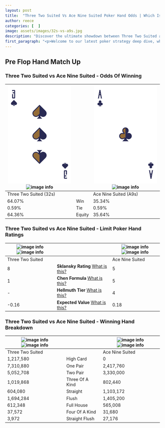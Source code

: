 ```yaml
---
layout: post
title:  "Three Two Suited Vs Ace Nine Suited Poker Hand Odds | Which Is The Better Hand In Poker? A Complete Guide"
author: reece
categories: [  ]
image: assets/images/32s-vs-a9s.jpg
description: "Discover the ultimate showdown between Three Two Suited and Ace Nine Suited in poker! Uncover the odds, strategies, and scenarios where one hand triumphs over the other. Get ready to up your poker game with this thrilling analysis."
first_paragraph: "<p>Welcome to our latest poker strategy deep dive, where we're pitting two distinct hands against each other in a high-stakes showdown: Three Two Suited vs Ace Nine Suited.</p><p>In the dynamic world of poker, every decision counts, and knowing which hand holds the upper hand is key to your success at the table.</p><p>In this article, we'll dissect these two hands, explore the scenarios where one dominates the other, and equip you with the knowledge to make strategic choices that can tip the odds in your favor.</p><p>Get ready to unravel the intriguing dynamics of these poker hands and elevate your game to new heights.</p>"
---
```




[comment]: # (sp0)

## Pre Flop Hand Match Up

<div class="table hand-ratings" markdown="1"> 



### Three Two Suited vs Ace Nine Suited - Odds Of Winning


    
| ![image info](assets/images/hand1/3.png) ![image info](assets/images/hand1/2s.png) |  | ![image info](assets/images/hand2/a.png) ![image info](assets/images/hand2/9s.png) |
| -------- | -------- | -------- |
| Three Two Suited (32s) |  | Ace Nine Suited (A9s) |
| 64.07% | Win | 35.34% |
| 0.59% | Tie | 0.59% |
| 64.36% | Equity | 35.64% |




[comment]: # (sp1)



### Three Two Suited vs Ace Nine Suited - Limit Poker Hand Ratings


    
| ![image info](https://www.riverpairs.com/assets/images/hand1/3.png) ![image info](https://www.riverpairs.com/assets/images/hand1/2s.png) |  | ![image info](https://www.riverpairs.com/assets/images/hand2/a.png) ![image info](https://www.riverpairs.com/assets/images/hand2/9s.png) |
| -------- | -------- | -------- |
| Three Two Suited |  | Ace Nine Suited |
| 8 | **Sklansky Rating** [What is this?](/sklansky-rating-explained) | 5 |
| 1 | **Chen Formula** [What is this?](/chen-formula-explained) | 5 |
| - | **Hellmuth Tier** [What is this?](/Hellmuth-tier-explained) | 4 |
| -0.16 | **Expected Value** [What is this?](/expected-value-explained) | 0.18 |




[comment]: # (sp2)



### Three Two Suited vs Ace Nine Suited - Winning Hand Breakdown


    
| ![image info](https://www.riverpairs.com/assets/images/hand1/3.png) ![image info](https://www.riverpairs.com/assets/images/hand1/2s.png) |  | ![image info](https://www.riverpairs.com/assets/images/hand2/a.png) ![image info](https://www.riverpairs.com/assets/images/hand2/9s.png) |
| -------- | -------- | -------- |
| Three Two Suited |  | Ace Nine Suited |
| 1,217,580 | High Card | 0 |
| 7,310,880 | One Pair | 2,417,760 |
| 5,052,708 | Two Pair | 3,330,000 |
| 1,019,868 | Three Of A Kind | 802,440 |
| 604,080 | Straight | 1,103,172 |
| 1,694,284 | Flush | 1,405,200 |
| 612,348 | Full House | 565,008 |
| 37,572 | Four Of A Kind | 31,680 |
| 3,972 | Straight Flush | 27,176 |




[comment]: # (sp3)



</div>

[comment]: # (sp4)



[comment]: # (sp5)

